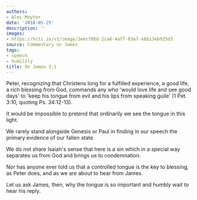 ```yaml
---
authors:
- Alec Moyter
date: '2018-05-25'
description: ''
images:
- https://hcti.io/v1/image/3eecf866-2ca6-4aff-83e7-e6b13eb915d3
source: Commentary on James
tags:
- speech
- humility
title: On James 3:1
---
```


Peter, recognizing that Christens long for a fulfilled experience, a good life, a rich blessing from God, commands any who 'would love life and see good days' to 'keep his tongue from evil and his lips from speaking guile' (1 Pet. 3:10, quoting Ps. 34:12-13).

It would be impossible to pretend that ordinarily we see the tongue in this light.

We rarely stand alongside Genesis or Paul in finding in our speech the primary evidence of our fallen state.

We do not share Isaiah's sense that here is a sin which in a special way separates us from God and brings us to condemnation.

Nor has anyone ever told us that a controlled tongue is the key to blessing, as Peter does, and as we are about to hear from James.

Let us ask James, then, why the tongue is so important and humbly wait to hear his reply.